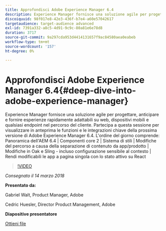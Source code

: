 ```yaml
---
title: Approfondisci Adobe Experience Manager 6.4
description: Experience Manager fornisce una soluzione agile per progettare, anticipare e fornire esperienze rapidamente adattabili su web, dispositivi mobili e qualsiasi endpoint nel percorso del cliente. Partecipa a questa sessione per visualizzare in anteprima le funzioni e le integrazioni chiave della prossima versione di Adobe Experience Manager 6.4.
discoiquuid: 98f017e8-42e3-436f-b7e4-a60e57042617
targetaudience: target-audience advanced
exl-id: 7391a332-a8c5-4d91-9c9c-80a81e6e78d8
duration: 3717
source-git-commit: 9a297cda953d4414131657f9ac84580aea0eabeb
workflow-type: tm+mt
source-wordcount: '157'
ht-degree: 0%

---
```


# Approfondisci Adobe Experience Manager 6.4{#deep-dive-into-adobe-experience-manager}

Experience Manager fornisce una soluzione agile per progettare, anticipare e fornire esperienze rapidamente adattabili su web, dispositivi mobili e qualsiasi endpoint nel percorso del cliente. Partecipa a questa sessione per visualizzare in anteprima le funzioni e le integrazioni chiave della prossima versione di Adobe Experience Manager 6.4. L&#39;ordine del giorno comprende: Panoramica dell&#39;AEM 6.4 | Componenti core 2 | Sistema di stili | Modifiche del percorso a causa della separazione di contenuto da app/prodotto | Modifiche in Oak e Sling - incluso configurazione sensibile al contesto | Rendi modificabili le app a pagina singola con lo stato attivo su React

>[!VIDEO](https://video.tv.adobe.com/v/21749/?quality=9)

*Consegnato il 14 marzo 2018*

**Presentato da:**

Gabriel Walt, Product Manager, Adobe

Cedric Huesler, Director Product Management, Adobe

**Diapositive presentatore**

[Ottieni file](assets/aem64-developerupdate31418.pdf)

<!--
[Get back to the Overview](https://helpx.adobe.com/it/experience-manager/kt/eseminars/gems/aem-index.html)
-->
